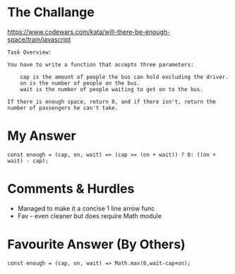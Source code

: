 # The Challange

https://www.codewars.com/kata/will-there-be-enough-space/train/javascript

```
Task Overview:

You have to write a function that accepts three parameters:

    cap is the amount of people the bus can hold excluding the driver.
    on is the number of people on the bus.
    wait is the number of people waiting to get on to the bus.

If there is enough space, return 0, and if there isn't, return the number of passengers he can't take.
```

# My Answer

```
const enough = (cap, on, wait) => (cap >= (on + wait)) ? 0: ((on + wait) - cap);
```

# Comments & Hurdles

- Managed to make it a concise 1 line arrow func
- Fav - even cleaner but does require Math module

# Favourite Answer (By Others)

```
const enough = (cap, on, wait) => Math.max(0,wait-cap+on);
```

